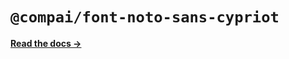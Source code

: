 # `@compai/font-noto-sans-cypriot`

[**Read the docs &rarr;**](https://components.ai/docs/typefaces/noto-sans-cypriot)
